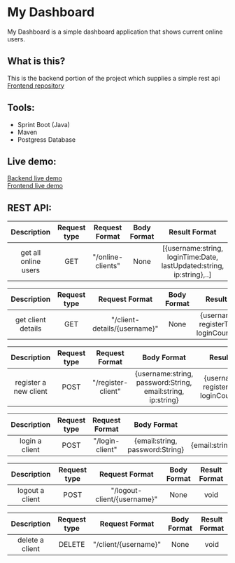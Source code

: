 # My Dashboard 
My Dashboard is a simple dashboard application that shows current
online users.

## What is this?  
This is the backend portion of the project which supplies a simple rest api  
[Frontend repository](https://github.com/OmriGalShen/my-dashboard-frontend)

## Tools:
- Sprint Boot (Java)
- Maven
- Postgress Database  

## Live demo:
[Backend live demo](https://my-dashboard-backend.herokuapp.com)  
[Frontend live demo](https://my-dashboard-frontend.netlify.app/)  

## REST API:

| Description | Request type  |Request Format | Body Format |Result Format |
| :---:   | :-: | :-: | :-: | :-: |
| get all online users | GET | "/online-clients"  | None |[{username:string, loginTime:Date, lastUpdated:string, ip:string},..]   |

| Description | Request type  |Request Format | Body Format |Result Format |
| :---:   | :-: | :-: | :-: | :-: |
| get client details | GET | "/client-details/{username}"  |None | {username:string, registerTime:Date, loginCount:number}     |

| Description | Request type  |Request Format | Body Format |Result Format |
| :---:   | :-: | :-: | :-: | :-: |
| register a new client | POST  | "/register-client"| {username:string, password:String, email:string, ip:string}|{username:string, registerTime:Date, loginCount:number} |

| Description | Request type  |Request Format | Body Format |Result Format |
| :---:   | :-: | :-: | :-: | :-: |
| login a client | POST  |"/login-client"| {email:string, password:String} |{email:string,username:string,password:string}  |

| Description | Request type  |Request Format | Body Format |Result Format |
| :---:   | :-: | :-: | :-: | :-: |
| logout a client | POST  |"/logout-client/{username}" | None |void |

| Description | Request type  |Request Format | Body Format |Result Format |
| :---:   | :-: | :-: | :-: | :-: |
| delete a client | DELETE  |"/client/{username}"  | None |void |
